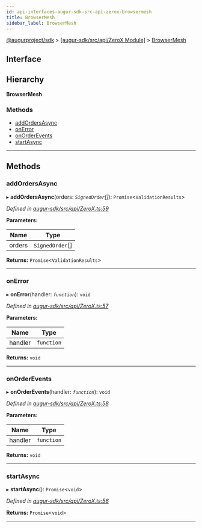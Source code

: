 ```yaml
---
id: api-interfaces-augur-sdk-src-api-zerox-browsermesh
title: BrowserMesh
sidebar_label: BrowserMesh
---
```


[@augurproject/sdk](api-readme.md) > [[augur-sdk/src/api/ZeroX Module]](api-modules-augur-sdk-src-api-zerox-module.md) > [BrowserMesh](api-interfaces-augur-sdk-src-api-zerox-browsermesh.md)

## Interface

## Hierarchy

**BrowserMesh**

### Methods

* [addOrdersAsync](api-interfaces-augur-sdk-src-api-zerox-browsermesh.md#addordersasync)
* [onError](api-interfaces-augur-sdk-src-api-zerox-browsermesh.md#onerror)
* [onOrderEvents](api-interfaces-augur-sdk-src-api-zerox-browsermesh.md#onorderevents)
* [startAsync](api-interfaces-augur-sdk-src-api-zerox-browsermesh.md#startasync)

---

## Methods

<a id="addordersasync"></a>

###  addOrdersAsync

▸ **addOrdersAsync**(orders: *`SignedOrder`[]*): `Promise`<`ValidationResults`>

*Defined in [augur-sdk/src/api/ZeroX.ts:59](https://github.com/AugurProject/augur/blob/304ca83772/packages/augur-sdk/src/api/ZeroX.ts#L59)*

**Parameters:**

| Name | Type |
| ------ | ------ |
| orders | `SignedOrder`[] |

**Returns:** `Promise`<`ValidationResults`>

___
<a id="onerror"></a>

###  onError

▸ **onError**(handler: *`function`*): `void`

*Defined in [augur-sdk/src/api/ZeroX.ts:57](https://github.com/AugurProject/augur/blob/304ca83772/packages/augur-sdk/src/api/ZeroX.ts#L57)*

**Parameters:**

| Name | Type |
| ------ | ------ |
| handler | `function` |

**Returns:** `void`

___
<a id="onorderevents"></a>

###  onOrderEvents

▸ **onOrderEvents**(handler: *`function`*): `void`

*Defined in [augur-sdk/src/api/ZeroX.ts:58](https://github.com/AugurProject/augur/blob/304ca83772/packages/augur-sdk/src/api/ZeroX.ts#L58)*

**Parameters:**

| Name | Type |
| ------ | ------ |
| handler | `function` |

**Returns:** `void`

___
<a id="startasync"></a>

###  startAsync

▸ **startAsync**(): `Promise`<`void`>

*Defined in [augur-sdk/src/api/ZeroX.ts:56](https://github.com/AugurProject/augur/blob/304ca83772/packages/augur-sdk/src/api/ZeroX.ts#L56)*

**Returns:** `Promise`<`void`>

___

